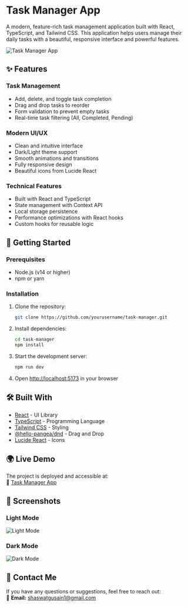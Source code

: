 # **Task Manager App**  

A modern, feature-rich task management application built with React, TypeScript, and Tailwind CSS. This application helps users manage their daily tasks with a beautiful, responsive interface and powerful features.  

![Task Manager App]([![image](https://github.com/user-attachments/assets/69f04444-07ae-4c07-adce-2f6d17061ada)](https://github.com/Boahan/LimeTray-Task-Manager/blob/main/images/dark.png))  

## ✨ **Features**  

### **Task Management**  
- Add, delete, and toggle task completion  
- Drag and drop tasks to reorder  
- Form validation to prevent empty tasks  
- Real-time task filtering (All, Completed, Pending)  

### **Modern UI/UX**  
- Clean and intuitive interface  
- Dark/Light theme support  
- Smooth animations and transitions  
- Fully responsive design  
- Beautiful icons from Lucide React  

### **Technical Features**  
- Built with React and TypeScript  
- State management with Context API  
- Local storage persistence  
- Performance optimizations with React hooks  
- Custom hooks for reusable logic  

## 🚀 **Getting Started**  

### **Prerequisites**  
- Node.js (v14 or higher)  
- npm or yarn  

### **Installation**  

1. Clone the repository:  
   ```bash
   git clone https://github.com/yourusername/task-manager.git
   ```

2. Install dependencies:  
   ```bash
   cd task-manager
   npm install
   ```

3. Start the development server:  
   ```bash
   npm run dev
   ```

4. Open [http://localhost:5173](http://localhost:5173) in your browser  

## 🛠️ **Built With**  
- [React](https://reactjs.org/) - UI Library  
- [TypeScript](https://www.typescriptlang.org/) - Programming Language  
- [Tailwind CSS](https://tailwindcss.com/) - Styling  
- [@hello-pangea/dnd](https://github.com/hello-pangea/dnd) - Drag and Drop  
- [Lucide React](https://lucide.dev/) - Icons 

## 🌍 **Live Demo**  
The project is deployed and accessible at:  
🔗 [Task Manager App](https://taskmanagerrrrrrr.netlify.app/)  

## 📱 **Screenshots**  

### **Light Mode**  
![Light Mode]([![image](https://github.com/user-attachments/assets/7b21c7bb-7afd-4738-a8bc-652da4c55245)](https://github.com/Boahan/LimeTray-Task-Manager/blob/main/images/light.png))  

### **Dark Mode**  
![Dark Mode]([![image](https://github.com/user-attachments/assets/dc930042-621d-49b7-be7b-8352d2b0f3de)](https://github.com/Boahan/LimeTray-Task-Manager/blob/main/images/dark.png))  

## 📧 **Contact Me**  
If you have any questions or suggestions, feel free to reach out:  
📩 **Email:** [shaswatgusain1@gmail.com](mailto:shaswatgusain1@gmail.com)  
